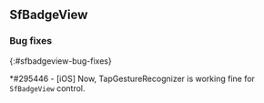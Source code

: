 ## SfBadgeView

### Bug fixes
{:#sfbadgeview-bug-fixes}

*\#295446 - [iOS] Now, TapGestureRecognizer is working fine for `SfBadgeView` control. 


